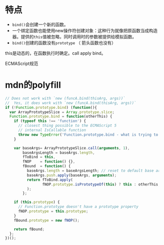 <!--
 * @Author       : BigDgreen
 * @Date         : 2020-07-16 15:18:31
 * @LastEditors  : BigDgreen
 * @LastEditTime : 2020-08-28 14:43:53
 * @FilePath     : \前端知识点总结\手写系列\实现call&apply&bind\实现bind\readme.md
--> 
# 特点
- `bind()`会创建一个新的函数。
- 一个绑定函数也能使用new操作符创建对象：这种行为就像把原函数当成构造器。提供的`this`值被忽略，同时调用时的参数被提供给模拟函数。
- `bind()`创建的函数没有`prototype` （ 箭头函数也没有）

this是动态的，在函数执行时确定。call apply bind。

ECMAScript规范

# mdn的polyfill
```js
// Does not work with `new (funcA.bind(thisArg, args))`
//  Yes, it does work with `new (funcA.bind(thisArg, args))`
if (!Function.prototype.bind) (function(){
  var ArrayPrototypeSlice = Array.prototype.slice;
  Function.prototype.bind = function(otherThis) {
    if (typeof this !== 'function') {
      // closest thing possible to the ECMAScript 5
      // internal IsCallable function
      throw new TypeError('Function.prototype.bind - what is trying to be bound is not callable');
    }

    var baseArgs= ArrayPrototypeSlice.call(arguments, 1),
        baseArgsLength = baseArgs.length,
        fToBind = this,
        fNOP    = function() {},
        fBound  = function() {
          baseArgs.length = baseArgsLength; // reset to default base arguments
          baseArgs.push.apply(baseArgs, arguments);
          return fToBind.apply(
                 fNOP.prototype.isPrototypeOf(this) ? this : otherThis, baseArgs
          );
        };

    if (this.prototype) {
      // Function.prototype doesn't have a prototype property
      fNOP.prototype = this.prototype; 
    }
    fBound.prototype = new fNOP();

    return fBound;
  };
})();
```

